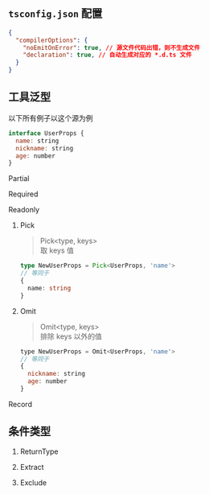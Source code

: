 
## `tsconfig.json` 配置

```json
{
  "compilerOptions": {
    "noEmitOnError": true, // 源文件代码出错，则不生成文件
    "declaration": true, // 自动生成对应的 *.d.ts 文件
  }
}
```

## 工具泛型

以下所有例子以这个源为例

```js
interface UserProps {
  name: string
  nickname: string
  age: number
}
```

Partial

Required

Readonly

1. Pick

    > Pick<type, keys>  
    > 取 keys 值

    ```typescript
    type NewUserProps = Pick<UserProps, 'name'> 
    // 等同于 
    { 
      name: string
    }
    ```
1. Omit 

    > Omit<type, keys>  
    > 排除 keys 以外的值

    ```js
    type NewUserProps = Omit<UserProps, 'name'> 
    // 等同于 
    { 
      nickname: string
      age: number 
    }
    ```

Record

## 条件类型

1. ReturnType



1. Extract

1. Exclude

